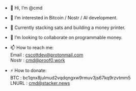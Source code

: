 - 👾 Hi, I’m @cmd
- 🧠 I’m interested in Bitcoin / Nostr / AI development.
- 🌽 Currently stacking sats and building a money printer.
- 💞️ I’m looking to collaborate on programmable money.

- 📫 How to reach me:  
    Email : cscottdev@protonmail.com  
    Nostr : cmd@proof0.work  
  
- ⚡  How to donate:  
  BTC   : bc1qnx8julmud2vqdqngxw9rmuv3js67kq9rzvtmm5  
  LNURL : cmd@stacker.news

<!---
cmdruid/cmdruid is a ✨ special ✨ repository because its `README.md` (this file) appears on your GitHub profile.
You can click the Preview link to take a look at your changes.
--->
